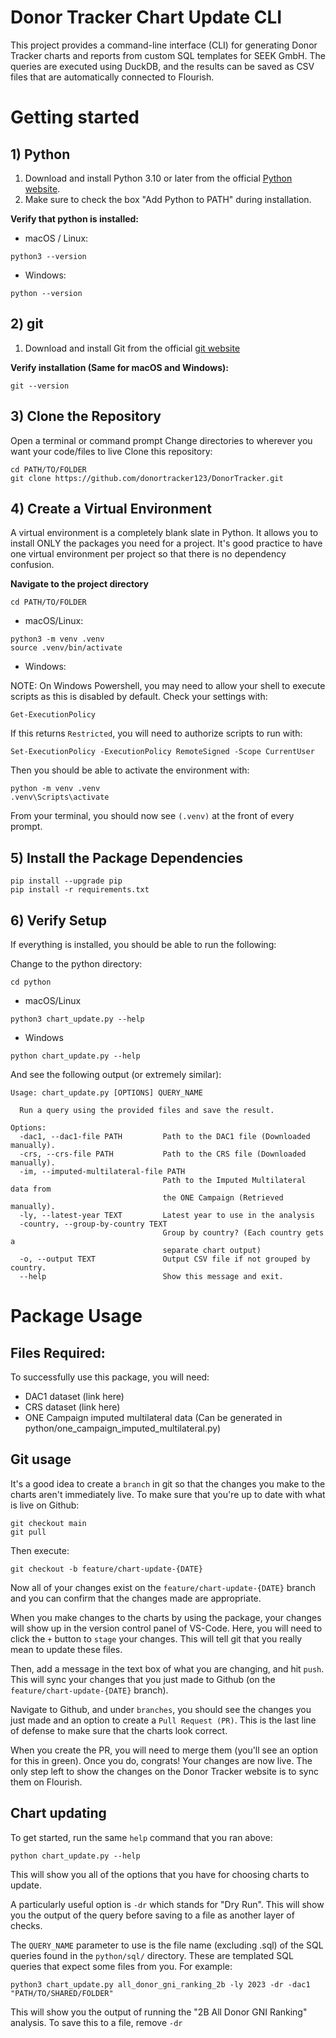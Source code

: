 # Donor Tracker Chart Update CLI

This project provides a command-line interface (CLI) for generating Donor Tracker charts and reports from custom SQL templates for SEEK GmbH. The queries are executed using DuckDB, and the results can be saved as CSV files that are automatically connected to Flourish. 

# Getting started

## 1) Python

1. Download and install Python 3.10 or later from the official [Python website](https://www.python.org/downloads/).
2. Make sure to check the box "Add Python to PATH" during installation.

**Verify that python is installed:** 

* macOS / Linux:
```
python3 --version
```

* Windows:
```
python --version
```

## 2) git

1. Download and install Git from the official [git website](https://git-scm.com/)

**Verify installation (Same for macOS and Windows):**
```
git --version
```

## 3) Clone the Repository
Open a terminal or command prompt
Change directories to wherever you want your code/files to live
Clone this repository:
```
cd PATH/TO/FOLDER
git clone https://github.com/donortracker123/DonorTracker.git
```

## 4) Create a Virtual Environment
A virtual environment is a completely blank slate in Python. It allows you to install ONLY the packages you need for a project. It's good practice to have one virtual environment per project so that there is no dependency confusion. 

**Navigate to the project directory**
```
cd PATH/TO/FOLDER
```

* macOS/Linux: 
```
python3 -m venv .venv
source .venv/bin/activate
```

* Windows:

NOTE: On Windows Powershell, you may need to allow your shell to execute scripts as this is disabled by default. Check your settings with: 
```
Get-ExecutionPolicy
```

If this returns `Restricted`, you will need to authorize scripts to run with: 

```
Set-ExecutionPolicy -ExecutionPolicy RemoteSigned -Scope CurrentUser
```

Then you should be able to activate the environment with:

```
python -m venv .venv
.venv\Scripts\activate
```

From your terminal, you should now see `(.venv)` at the front of every prompt. 

## 5) Install the Package Dependencies

```
pip install --upgrade pip
pip install -r requirements.txt
```

## 6) Verify Setup

If everything is installed, you should be able to run the following: 

Change to the python directory: 
```
cd python
```

* macOS/Linux
```
python3 chart_update.py --help
```

* Windows
```
python chart_update.py --help
```

And see the following output (or extremely similar):
```
Usage: chart_update.py [OPTIONS] QUERY_NAME

  Run a query using the provided files and save the result.

Options:
  -dac1, --dac1-file PATH         Path to the DAC1 file (Downloaded manually).
  -crs, --crs-file PATH           Path to the CRS file (Downloaded manually).
  -im, --imputed-multilateral-file PATH
                                  Path to the Imputed Multilateral data from
                                  the ONE Campaign (Retrieved manually).
  -ly, --latest-year TEXT         Latest year to use in the analysis
  -country, --group-by-country TEXT
                                  Group by country? (Each country gets a
                                  separate chart output)
  -o, --output TEXT               Output CSV file if not grouped by country.
  --help                          Show this message and exit.
```

# Package Usage

## Files Required:
To successfully use this package, you will need: 
* DAC1 dataset (link here)
* CRS dataset (link here)
* ONE Campaign imputed multilateral data (Can be generated in python/one_campaign_imputed_multilateral.py)

## Git usage
It's a good idea to create a `branch` in git so that the changes you make to the charts aren't immediately live. 
To make sure that you're up to date with what is live on Github: 
```
git checkout main
git pull
```

Then execute: 

```
git checkout -b feature/chart-update-{DATE}
```

Now all of your changes exist on the `feature/chart-update-{DATE}` branch and you can confirm that the changes made are appropriate. 

When you make changes to the charts by using the package, your changes will show up in the version control panel of VS-Code. Here, you will need to 
click the `+` button to `stage` your changes. This will tell git that you really mean to update these files. 

Then, add a message in the text box of what you are changing, and hit `push`. This will sync your changes that you just made to Github (on the `feature/chart-update-{DATE}` branch).

Navigate to Github, and under `branches`, you should see the changes you just made and an option to create a `Pull Request (PR)`. This is the last line of defense to make sure that the charts look correct.

When you create the PR, you will need to merge them (you'll see an option for this in green). Once you do, congrats! Your changes are now live. The only step 
left to show the changes on the Donor Tracker website is to sync them on Flourish. 

## Chart updating
To get started, run the same `help` command that you ran above: 
```
python chart_update.py --help
```

This will show you all of the options that you have for choosing charts to update. 

A particularly useful option is `-dr` which stands for "Dry Run". This will show you the output of the query before saving to a file as another layer of checks.

The `QUERY_NAME` parameter to use is the file name (excluding .sql) of the SQL queries found in the `python/sql/` directory. These are templated SQL queries
that expect some files from you. For example: 
```
python3 chart_update.py all_donor_gni_ranking_2b -ly 2023 -dr -dac1 "PATH/TO/SHARED/FOLDER"
```
This will show you the output of running the "2B All Donor GNI Ranking" analysis. To save this to a file, remove `-dr`